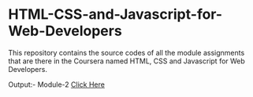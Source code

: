 # HTML-CSS-and-Javascript-for-Web-Developers

This repository contains the source codes of all the module assignments that are there in the Coursera named HTML, CSS and Javascript for Web Developers.

Output:-
Module-2 [Click Here](https://heerdassingh.github.io/HTML-CSS-and-Javascript-for-Web-Developers/Module-2/index.html)

